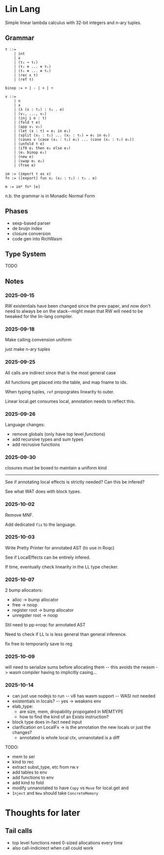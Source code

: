 # Lin Lang

Simple linear lambda calculus with 32-bit integers and n-ary tuples.

## Grammar

```
τ ::=
    | int
    | x
    | (τ₁ ⊸ τ₂)
    | (τ₁ ⊗ ... ⊗ τₙ)
    | (τ₁ ⊕ ... ⊕ τₙ)
    | (rec x τ)
    | (ref τ)

binop := + | - | × | ÷

v ::=
    | n
    | x
    | (λ (x : τ₁) : τ₂ . e)
    | (v₁, ..., vₙ)
    | (inj i e : τ)
    | (fold τ e)
    | (app v₁ v₂)
    | (let (x : τ) = e₁ in e₂)
    | (split (x₁ : τ₁) ... (xₙ : τₙ) = e₁ in e₂)
    | (cases v (case (x₁ : τ₁) e₁) ... (case (xₙ : τₙ) eₙ))
    | (unfold τ e)
    | (if0 e₁ then e₂ else e₃)
    | (e₁ binop e₂)
    | (new e)
    | (swap e₁ e₂)
    | (free e)

im := (import τ as x)
fn := ([export] fun x₁ (x₂ : τ₁) : τ₂ . e)

m := im* fn* [e]
```

n.b. the grammar is in Monadic Normal Form

## Phases

- sexp-based parser
- de bruijn index
- closure conversion
- code gen into RichWasm

## Type System

TODO

## Notes

### 2025-09-15

RW existentials have been changed since the prev paper, and now don't need to always be on the
stack--might mean that RW will need to be tweaked for the lin-lang compiler.

### 2025-09-18

Make calling convension uniform

just make n-ary tuples

### 2025-09-25

All calls are indirect since that is the most general case

All functions get placed into the table, and map fname to idx.

When typing tuples, `ref` propogrates linearity to outer.

Linear local.get consumes local, annotation needs to reflect this.

### 2025-09-26

Language changes:
- remove globals (only have top level *functions*)
- add recursive types and sum types
- add recrusive functions

### 2025-09-30

closures must be boxed to maintain a uniform kind

---

See if annotating local effects is strictly needed? Can this be infered?

See what WAT does with block types.

### 2025-10-02

Remove MNF.

Add dedicated `fix` to the language.

### 2025-10-03

Write Pretty Printer for annotated AST (to use in Roqc)

See if LocalEffects can be entirely infered.

If time, eventually check linearity in the LL type checker.

### 2025-10-07

2 bump allocators:
- alloc -> bump allocator
- free -> noop
- register root -> bump allocator
- unregster root -> noop

Stil need to pp->roqc for annotated AST

Need to check if LL lx is less general than general inference.

fix free to temporarily save to reg

### 2025-10-09

will need to serialize sums before allocating them -- this avoids the rwasm -> wasm compiler having to implicitly casing...

### 2025-10-14

- can just use nodejs to run -- v8 has wasm support -- WASI not needed
- existentials in locals? -- yes -> weakens env
- elab_type:
  - are size, mem, dropability propogated in MEMTYPE
  - how to find the kind of an Exists instruction?
- block type does in-fact need input
- clarification on LocalFx -> is the annotation the new locals or just the changes?
  - annotated is whole local ctx, unnanotated is a diff

TODO:
- mem to ser
- kind to rec
- extract subst_type, etc from rw.v
- add tables to env
- add functions to env
- add kind to fold
- modify unnanotated to have `Copy` vs `Move` for local.get and 
- `Inject` and `New` should take `ConcreteMemory`


# Thoughts for later

## Tail calls

- top level functions need 0-sized allocations every time
- also call-indicirect when call could work

